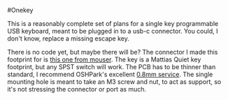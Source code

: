 #Onekey

This is a reasonably complete set of plans for a single key programmable USB keyboard, meant to be plugged in to a usb-c connector. You could, I don't know, replace a missing escape key.

There is no code yet, but maybe there will be? The connector I made this footprint for is [this one from mouser](http://www.mouser.com/Search/ProductDetail.aspx?R=12401562E4%232Avirtualkey52350000virtualkey523-12401562E4%232A). The key is a Mattias Quiet key footprint, but any SPST switch will work. The PCB has to be thinner than standard, I recommend OSHPark's excellent [0.8mm service](http://docs.oshpark.com/services/two-layer-hhdc/). The single mounting hole is meant to take an M3 screw and nut, to act as support, so it's not stressing the connector or port as much. 
